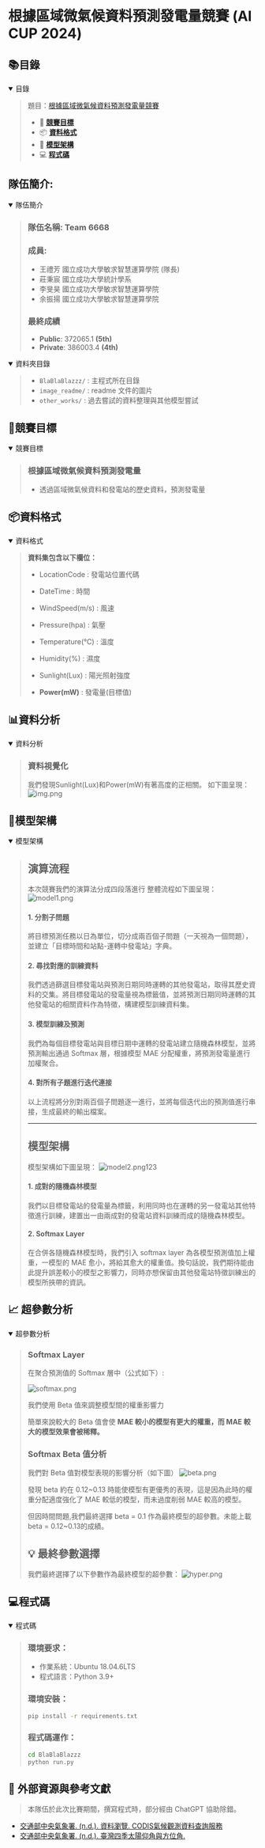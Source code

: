 # 根據區域微氣候資料預測發電量競賽 (AI CUP 2024)
## 📚目錄
<details open>
<summary> 目錄 </summary>

> 題目：[根據區域微氣候資料預測發電量競賽](https://tbrain.trendmicro.com.tw/Competitions/Details/36)
> - 📝 [**競賽目標**](#競賽目標)
> - 📦 [**資料格式**](#資料格式)
> - 🧠 [**模型架構**](#模型架構)
> - 💻 [**程式碼**](#程式碼)
</details>


## 隊伍簡介:
<details open>
<summary> 隊伍簡介 </summary>

> ### 隊伍名稱: **Team 6668**
> ### 成員: 
> - 王禮芳 國立成功大學敏求智慧運算學院 (隊長)
> - 莊秉宸 國立成功大學統計學系
> - 李旻昊 國立成功大學敏求智慧運算學院
> - 余振揚 國立成功大學敏求智慧運算學院
>
> ### 最終成績
> - **Public**: 372065.1 **(5th)**
> - **Private**: 386003.4 **(4th)**
</details>

<details open>
<summary> 資料夾目錄 </summary>

> - `BlaBlaBlazzz/` : 主程式所在目錄
> - `image_readme/` : readme 文件的圖片
> - `other_works/` : 過去嘗試的資料整理與其他模型嘗試
</details>


## 📝**競賽目標**
<details open>
<summary> 競賽目標 </summary>

> ### 根據區域微氣候資料預測發電量
> - 透過區域微氣候資料和發電站的歷史資料，預測發電量
</details>


## 📦**資料格式**
<details open>
<summary> 資料格式 </summary>

> **資料集包含以下欄位：**
> - LocationCode : 發電站位置代碼
> - DateTime : 時間
> - WindSpeed(m/s) : 風速
> - Pressure(hpa) : 氣壓
> - Temperature(°C) : 溫度
> - Humidity(%) : 濕度
> - Sunlight(Lux) : 陽光照射強度
>  
> 
> - **Power(mW)** : 發電量(目標值)
</details>

## 📊**資料分析**
<details open>
<summary> 資料分析 </summary>

> ### **資料視覺化**
> 我們發現Sunlight(Lux)和Power(mW)有著高度的正相關。
> 如下圖呈現：
> ![img.png](scripts/img.png)
</details>


## 🧠**模型架構**
<details open>
<summary> 模型架構 </summary>

> ## **演算流程**
> 本次競賽我們的演算法分成四段落進行
> 整體流程如下圖呈現：
> ![model1.png](scripts/model1.png)
> #### 1. 分割子問題
> 將目標預測任務以日為單位，切分成兩百個子問題（一天視為一個問題），並建立「目標時間和站點-運轉中發電站」字典。
> #### 2. 尋找對應的訓練資料
> 我們透過篩選目標發電站與預測日期同時運轉的其他發電站，取得其歷史資料的交集。將目標發電站的發電量視為標籤值，並將預測日期同時運轉的其他發電站的相關資料作為特徵，構建模型訓練資料集。
> #### 3. 模型訓練及預測
> 我們為每個目標發電站與目標日期中運轉的發電站建立隨機森林模型，並將預測輸出通過 Softmax 層，根據模型 MAE 分配權重，將預測發電量進行加權聚合。
> #### 4. 對所有子題進行迭代連接
> 以上流程將分別對兩百個子問題逐一進行，並將每個迭代出的預測值進行串接，生成最終的輸出檔案。
>
> ---
> ## **模型架構**
> 模型架構如下圖呈現：
> ![model2.png](scripts%2Fmodel2.png)123
> #### 1. 成對的隨機森林模型
> 我們以目標發電站的發電量為標籤，利用同時也在運轉的另一發電站其他特徵進行訓練，建置出一由兩成對的發電站資料訓練而成的隨機森林模型。
> #### 2. Softmax Layer
> 在合併各隨機森林模型時，我們引入 softmax layer 為各模型預測值加上權重，一模型的 MAE 愈小，將給其愈大的權重值。換句話說，我們期待能由此提升誤差較小的模型之影響力，同時亦想保留由其他發電站特徵訓練出的模型所挾帶的資訊。
</details>

## 📈 **超參數分析**
<details open>
<summary> 超參數分析 </summary>

> ### **Softmax Layer**
> 在聚合預測值的 Softmax 層中（公式如下）:
> 
> ![softmax.png](scripts%2Fsoftmax.png)
> 
> 我們使用 Beta 值來調整模型間的權重影響力
> 
> 簡單來說較大的 Beta 值會使 **MAE 較小的模型有更大的權重，而 MAE 較大的模型效果會被稀釋。**
> ### **Softmax Beta 值分析**
> 
> 我們對 Beta 值對模型表現的影響分析（如下圖）
> ![beta.png](scripts%2Fbeta.png)
> 
> 發現 beta 約在 0.12~0.13 時能使模型有更優秀的表現，這是因為此時的權重分配適度強化了 MAE 較低的模型，而未過度削弱 MAE 較高的模型。
> 
>但因時間問題,我們最終選擇 beta = 0.1 作為最終模型的超參數。未能上載beta = 0.12~0.13的成績。
>
>## 💡 **最終參數選擇**
> 我們最終選擇了以下參數作為最終模型的超參數：
> ![hyper.png](scripts/hyper.png)
</details>


## 💻**程式碼**
<details open>
<summary> 程式碼 </summary>

> ### 環境要求：
> - 作業系統：Ubuntu 18.04.6LTS
> - 程式語言：Python 3.9+
> 
> ### 環境安裝：
> ```bash
> pip install -r requirements.txt
> ```
> ### 程式碼運作：
> ```bash
> cd BlaBlaBlazzz 
> python run.py
> ```
</details>


## 🚀 **外部資源與參考文獻**
> 本隊伍於此次比賽期間，撰寫程式時，部分經由 ChatGPT 協助除錯。
- [交通部中央氣象署. (n.d.). 資料瀏覽. CODIS氣候觀測資料查詢服務](https://codis.cwa.gov.tw/StationData)
- [交通部中央氣象署. (n.d.). 臺灣四季太陽仰角與方位角.](https://www.cwa.gov.tw/Data/astronomy/season.pdf)